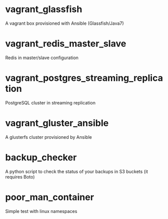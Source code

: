 # vagrant_glassfish
A vagrant box provisioned with Ansible (Glassfish/Java7)

# vagrant_redis_master_slave
Redis in master/slave configuration

# vagrant_postgres_streaming_replication
PostgreSQL cluster in streaming replication

# vagrant_gluster_ansible
A glusterfs cluster provisioned by Ansible

# backup_checker
A python script to check the status of your backups in S3 buckets (it requires Boto)

# poor_man_container
Simple test with linux namespaces
